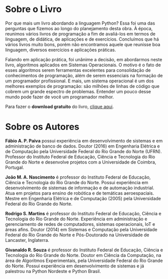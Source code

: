 # Sobre o Livro
Por que mais um livro abordando a linguagem Python? Essa foi uma das perguntas que fizemos ao longo do planejamento desta obra. À época, reunimos vários livros de programação a fim de avaliá-los em termos de linguagem, de didática, de aplicações e de exercícios. Concluímos que há vários livros muito bons, porém não encontramos aquele que reunisse boa linguagem, diversos exercícios e aplicações práticas. 

Falando em aplicação prática, foi unânime a decisão, em abordarmos neste livro, algoritmos aplicados em Sistemas Operacionais. O motivo é o fato de esses algoritmos serem ferramentas excelentes para consolidação de conhecimentos de programação, além de serem essenciais na formação de um programador profissional. E mais, um sistema operacional é um dos melhores exemplos de programação: são milhões de linhas de código que cobrem um grande espectro de problemas. Entender um pouco desse mundo pode fazer de você um programador melhor.

Para fazer o **download gratuito** do livro, [clique aqui](https://memoria.ifrn.edu.br/handle/1044/2090).

# Sobre os Autores
**Fábio A. P. Paiva** possui experiência em desenvolvimento de sistemas e em administração de banco de dados. Doutor (2016) em Engenharia Elétrica e de Computação pela Universidade Federal do Rio Grande do Norte (UFRN). Professor do Instituto Federal de Educação, Ciência e Tecnologia do Rio Grande do Norte e desenvolve projetos com a Universidade de Coimbra, Portugal.

**João M. A. Nascimento** é professor do Instituto Federal de Educação, Ciência e Tecnologia do Rio Grande do Norte. Possui experiência em desenvolvimento de sistemas de informação e de automação industrial. Atua em projetos para ensino de robótica e de temáticas aeroespaciais. Mestre em Engenharia Elétrica e de Computação (2005) pela Universidade Federal do Rio Grande do Norte.

**Rodrigo S. Martins** é professor do Instituto Federal de Educação, Ciência e Tecnologia do Rio Grande do Norte. Experiência em administração e gerenciamento de redes de computadores, sistemas operacionais, IoT e áreas afins. Doutor (2014) em Sistemas e Computação pela Universidade Federal do Rio Grande do Norte e Pós-Doutorado na Universidade
de Lancaster, Inglaterra.

**Givanaldo R. Souza** é professor do Instituto Federal de Educação, Ciência e Tecnologia do Rio Grande do Norte. Doutor em Ciência da Computação, na área de Algoritmos Experimentais, pela Universidade Federal do Rio Grande do Norte. Possui experiência em desenvolvimento de sistemas e já palestrou na Python Nordeste e Python Brasil.

<!--
**peoolivro/peoolivro** is a ✨ _special_ ✨ repository because its `README.md` (this file) appears on your GitHub profile.

Here are some ideas to get you started:

- 🔭 I’m currently working on ...
- 🌱 I’m currently learning ...
- 👯 I’m looking to collaborate on ...
- 🤔 I’m looking for help with ...
- 💬 Ask me about ...
- 📫 How to reach me: ...
- 😄 Pronouns: ...
- ⚡ Fun fact: ...
-->
